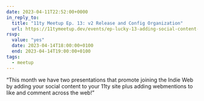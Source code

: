 ```yaml
---
date: 2023-04-11T22:52:00+0000
in_reply_to:
  title: "11ty Meetup Ep. 13: v2 Release and Config Organization"
  url: https://11tymeetup.dev/events/ep-lucky-13-adding-social-content-and-webmentions/
rsvp:
  value: "yes"
  date: 2023-04-14T18:00:00+0100
  end: 2023-04-14T19:00:00+0100
tags:
  - meetup
---
```


<q>This month we have two presentations that promote joining the Indie Web by adding your social content to your 11ty site plus adding webmentions to like and comment across the web!</q>
